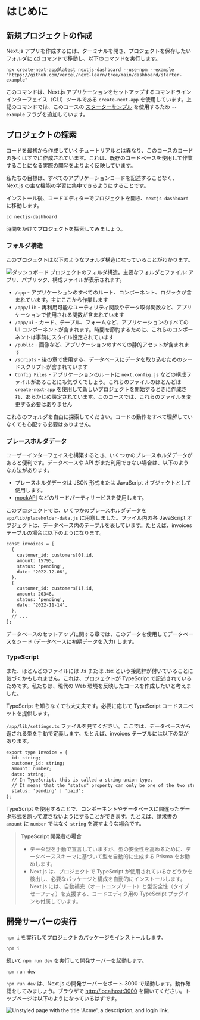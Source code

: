 # はじめに

## 新規プロジェクトの作成

Next.js アプリを作成するには、ターミナルを開き、プロジェクトを保存したいフォルダに [cd](https://developer.mozilla.org/en-US/docs/Learn/Tools_and_testing/Understanding_client-side_tools/Command_line#basic_built-in_terminal_commands) コマンドで移動し、以下のコマンドを実行します。

```shell
npx create-next-app@latest nextjs-dashboard --use-npm --example "https://github.com/vercel/next-learn/tree/main/dashboard/starter-example"
```

このコマンドは、Next.js アプリケーションをセットアップするコマンドラインインターフェイス（CLI）ツールである `create-next-app` を使用しています。上記のコマンドでは、このコースの [スターターサンプル](https://github.com/vercel/next-learn/tree/main/dashboard/starter-example) を使用するため `--example` フラグを追加しています。

## プロジェクトの探索

コードを最初から作成していくチュートリアルとは異なり、このコースのコードの多くはすでに作成されています。これは、既存のコードベースを使用して作業することになる実際の開発をよりよく反映しています。

私たちの目標は、すべてのアプリケーションコードを記述することなく、Next.js の主な機能の学習に集中できるようにすることです。

インストール後、コードエディターでプロジェクトを開き、`nextjs-dashboard` に移動します。

```shell
cd nextjs-dashboard
```

時間をかけてプロジェクトを探索してみましょう。

### フォルダ構造

このプロジェクトは以下のようなフォルダ構造になっていることがわかります。

![ダッシュボード プロジェクトのフォルダ構造。主要なフォルダとファイル: アプリ、パブリック、構成ファイルが表示されます。](/_images/learn-folder-structure.avif)

- `/app` - アプリケーションのすべてのルート、コンポーネント、ロジックが含まれています。主にここから作業します
- `/app/lib` - 再利用可能なユーティリティ関数やデータ取得関数など、アプリケーションで使用される関数が含まれています
- `/app/ui` - カード、テーブル、フォームなど、アプリケーションのすべての UI コンポーネントが含まれます。時間を節約するために、これらのコンポーネントは事前にスタイル設定されています
- `/public` - 画像など、アプリケーションのすべての静的アセットが含まれます
- `/scripts` - 後の章で使用する、データベースにデータを取り込むためのシードスクリプトが含まれています
- `Config Files` - アプリケーションのルートに `next.config.js` などの構成ファイルがあることにも気づくでしょう。これらのファイルのほとんどは `create-next-app` を使用して新しいプロジェクトを開始するときに作成され、あらかじめ設定されています。このコースでは、これらのファイルを変更する必要はありません

これらのフォルダを自由に探索してください。コードの動作をすべて理解していなくても心配する必要はありません。

### プレースホルダデータ

ユーザーインターフェイスを構築するとき、いくつかのプレースホルダデータがあると便利です。データベースや API がまだ利用できない場合は、以下のような方法があります。

- プレースホルダデータは JSON 形式または JavaScript オブジェクトとして使用します。
- [mockAPI](https://mockapi.io/) などのサードパーティサービスを使用します。

このプロジェクトでは、いくつかのプレースホルダデータを `app/lib/placeholder-data.js` に用意しました。ファイル内の各 JavaScript オブジェクトは、データベース内のテーブルを表しています。たとえば、invoices テーブルの場合は以下のようになります。

```diff
const invoices = [
  {
    customer_id: customers[0].id,
    amount: 15795,
    status: 'pending',
    date: '2022-12-06',
  },
  {
    customer_id: customers[1].id,
    amount: 20348,
    status: 'pending',
    date: '2022-11-14',
  },
  // ...
];
```

データベースのセットアップに関する章では、このデータを使用してデータベースをシード (データベースに初期データを入力) します。

### TypeScript

また、ほとんどのファイルには .ts または .tsx という接尾辞が付いていることに気づくかもしれません。これは、プロジェクトが TypeScript で記述されているためです。私たちは、現代の Web 環境を反映したコースを作成したいと考えました。

TypeScript を知らなくても大丈夫です。必要に応じて TypeScript コードスニペットを提供します。

`/app/lib/settings.ts` ファイルを見てください。ここでは、データベースから返される型を手動で定義します。たとえば、invoices テーブルには以下の型があります。

```diff
export type Invoice = {
  id: string;
  customer_id: string;
  amount: number;
  date: string;
  // In TypeScript, this is called a string union type.
  // It means that the "status" property can only be one of the two strings: 'pending' or 'paid'.
  status: 'pending' | 'paid';
};
```

TypeScript を使用することで、コンポーネントやデータベースに間違ったデータ形式を誤って渡さないようにすることができます。たとえば、請求書の `amount` に `number` ではなく `string` を渡すような場合です。

> **TypeScript 開発者の場合**
>
> - データ型を手動で宣言していますが、型の安全性を高めるために、データベーススキーマに基づいて型を自動的に生成する Prisma をお勧めします。
> - Next.js は、プロジェクトで TypeScript が使用されているかどうかを検出し、必要なパッケージと構成を自動的にインストールします。Next.js には、自動補完（オートコンプリート）と型安全性（タイプセーフティ）を支援する、コードエディタ用の TypeScript プラグインも付属しています。

## 開発サーバーの実行

`npm i` を実行してプロジェクトのパッケージをインストールします。

```shell
npm i
```

続いて `npm run dev` を実行して開発サーバーを起動します。

```shell
npm run dev
```

`npm run dev` は、Next.js の開発サーバーをポート 3000 で起動します。動作確認をしてみましょう。ブラウザで [http://localhost:3000](http://localhost:3000) を開いてください。トップページは以下のようになっているはずです。

![Unstyled page with the title 'Acme', a description, and login link.](/_images/acme-unstyled.avif)
